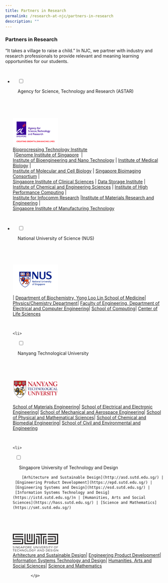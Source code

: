 ```yaml
---
title: Partners in Research
permalink: /research-at-njc/partners-in-research
description: ""
---
```

### Partners in Research

“It takes a village to raise a child.” In NJC, we partner with industry and research professionals to provide relevant and meaning learning opportunities for our students.

<ul class="jekyllcodex_accordion">

  <li>

    <input type="checkbox" id="accordion1">

    <label for="accordion1">Agency for Science, Technology and Research (ASTAR)</label>

    <div>

        <p>  <img src="/images/pir1.png" 
     style="width:30%"> <br>  <a href="https://www.a-star.edu.sg/bti/">Bioprocressing Technology Institute</a> <br> |<a href="https://www.a-star.edu.sg/gis">Genome Institute of Singapore</a>  |  
<a href="http://www.ibn.a-star.edu.sg/">Institute of Bioengineering and Nano Technology</a> | <a href="http://www.a-star.edu.sg/sbic/">Institute of Medical Biology</a> |  
<a href="http://www.imcb.a-star.edu.sg/php/main.php">Institute of Molecular and Cell Biology</a> | <a href="http://www.a-star.edu.sg/sbic/">Singapore Bioimaging Consortium</a> |  
<a href="https://www.a-star.edu.sg/sics/">Singapore Institute of Clinical Sciences</a> | <a href="https://www.a-star.edu.sg/dsi/Home.aspx">Data Storage Institute</a> |  
<a href="https://www.a-star.edu.sg/ices/">Institute of Chemical and Engineering Sciences</a> | <a href="https://www.a-star.edu.sg/ihpc/">Institute of High Performance Computing</a> |  
<a href="http://www.i2r.a-star.edu.sg/">Institute for Infocomm Research</a> |<a href="https://www.a-star.edu.sg/imre/">Institute of Materials Research and Engineering</a> |  
<a href="http://www.simtech.a-star.edu.sg/">Singapore Institute of Manufacturing Technology</a> </p>

    </div>

</li>
	<li>

    <input type="checkbox" id="accordion2">

    <label for="accordion2">National University of Science (NUS)</label>

    <div>

      <p> <img src="/images/pir2.png" 
     style="width:30%"> <br> <a href="u"></a>| <a href="http://nusmedicine.nus.edu.sg/">Department of Biochemistry, Yong Loo Lin School of Medicine</a>| <a href="http://www.science.nus.edu.sg/">Physics/Chemistry Department</a>| <a href="https://www.ece.nus.edu.sg/">Faculty of Engineering, Department of Electrical and Computer Engineering</a>| <a href="http://www.comp.nus.edu.sg/">School of Computing</a>| <a href="http://www.lsi.nus.edu.sg/corp/">Center of Life Sciences</a>  </p>

    </div>

</li>
	
	<li>

    <input type="checkbox" id="accordion3">

    <label for="accordion3">Nanyang Technological University</label>

    <div>

      <p> <img src="/images/pir3.png" 
     style="width:30%"> <br>
				
<a href="http://www.mse.ntu.edu.sg/Pages/Home.aspx">School of Materials Engineering</a>| <a href="http://www.eee.ntu.edu.sg/Pages/home.aspx">School of Electrical and Electronic Engineering</a>| <a href="http://www.mae.ntu.edu.sg/Pages/Home.aspx">School of Mechanical and Aerospace Engineering</a>| <a href="http://www.spms.ntu.edu.sg/">School of Physical and Mathematical Sciences</a>| <a href="http://www.scbe.ntu.edu.sg/Pages/Home.aspx">School of Chemical and Biomedial Engineering</a>| <a href="http://www.cee.ntu.edu.sg/Pages/Home.aspx">School of Civil and Environmental and Engineering</a>
</p>


    </div>
		</li>
	
	<li>
		
  <input type="checkbox" id="accordion4">

    <label for="accordion4"> Singapore University of Technology and Design </label>

		[Arhitecture and Sustainable Design](http://asd.sutd.edu.sg/) | [Engineering Product Development](https://epd.sutd.edu.sg/) | [Engineering Systems and Design](https://esd.sutd.edu.sg/) | [Information Systems Technology and Desig](https://istd.sutd.edu.sg/)n | [Humanities, Arts and Social Sciences](https://hass.sutd.edu.sg/) | [Science and Mathematics](https://smt.sutd.edu.sg/)
    <div>

      <p> <img src="/images/pir4.png" 
     style="width:30%"> <br>   <a href="http://asd.sutd.edu.sg/">Arhitecture and Sustainable Design</a>| <a href="https://epd.sutd.edu.sg/">Engineering Product Development</a>| <a href="https://istd.sutd.edu.sg/">Information Systems Technology and Design</a>| <a href="https://hass.sutd.edu.sg/">Humanities, Arts and Social Sciences</a>| <a href="https://smt.sutd.edu.sg/">Science and Mathematics</a>
			
			</p>

     </div>  
  
</li>  
  
</ul>